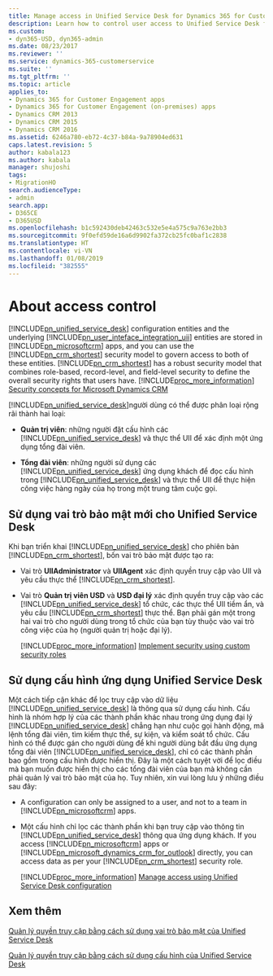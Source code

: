 ```yaml
---
title: Manage access in Unified Service Desk for Dynamics 365 for Customer Engagement apps | MicrosoftDocs
description: Learn how to control user access to Unified Service Desk for Dynamics 365 for Customer Engagement apps by using configuration and security roles.
ms.custom:
- dyn365-USD, dyn365-admin
ms.date: 08/23/2017
ms.reviewer: ''
ms.service: dynamics-365-customerservice
ms.suite: ''
ms.tgt_pltfrm: ''
ms.topic: article
applies_to:
- Dynamics 365 for Customer Engagement apps
- Dynamics 365 for Customer Engagement (on-premises) apps
- Dynamics CRM 2013
- Dynamics CRM 2015
- Dynamics CRM 2016
ms.assetid: 6246a780-eb72-4c37-b84a-9a78904ed631
caps.latest.revision: 5
author: kabala123
ms.author: kabala
manager: shujoshi
tags:
- MigrationHO
search.audienceType:
- admin
search.app:
- D365CE
- D365USD
ms.openlocfilehash: b1c592430deb42463c532e5e4a575c9a763e2bb3
ms.sourcegitcommit: 9f0efd59de16a6d9902fa372cb25fc0baf1c2838
ms.translationtype: HT
ms.contentlocale: vi-VN
ms.lasthandoff: 01/08/2019
ms.locfileid: "382555"
---
```

# <a name="about-access-control"></a>About access control
[!INCLUDE[pn_unified_service_desk](../../includes/pn-unified-service-desk.md)] configuration entities and the underlying [!INCLUDE[pn_user_inteface_integration_uii](../../includes/pn-user-interface-integration-uii.md)] entities are stored in [!INCLUDE[pn_microsoftcrm](../../includes/pn-microsoftcrm.md)] apps, and you can use the [!INCLUDE[pn_crm_shortest](../../includes/pn-crm-shortest.md)] security model to govern access to both of these entities. [!INCLUDE[pn_crm_shortest](../../includes/pn-crm-shortest.md)] has a robust security model that combines role-based, record-level, and field-level security to define the overall security rights that users have. [!INCLUDE[proc_more_information](../../includes/proc-more-information.md)] [Security concepts for Microsoft Dynamics CRM](/dynamics365/customer-engagement/admin/security-concepts)  
  
 [!INCLUDE[pn_unified_service_desk](../../includes/pn-unified-service-desk.md)]người dùng có thể được phân loại rộng rãi thành hai loại:  
  
- **Quản trị viên**: những người đặt cấu hình các [!INCLUDE[pn_unified_service_desk](../../includes/pn-unified-service-desk.md)] và thực thể UII để xác định một ứng dụng tổng đài viên.  
  
- **Tổng đài viên**: những người sử dụng các [!INCLUDE[pn_unified_service_desk](../../includes/pn-unified-service-desk.md)] ứng dụng khách để đọc cấu hình trong [!INCLUDE[pn_unified_service_desk](../../includes/pn-unified-service-desk.md)] và thực thể UII để thực hiện công việc hàng ngày của họ trong một trung tâm cuộc gọi.  
  
## <a name="using-unified-service-desk-security-roles"></a>Sử dụng vai trò bảo mật mới cho Unified Service Desk  
 Khi bạn triển khai [!INCLUDE[pn_unified_service_desk](../../includes/pn-unified-service-desk.md)] cho phiên bản [!INCLUDE[pn_crm_shortest](../../includes/pn-crm-shortest.md)], bốn vai trò bảo mật được tạo ra:  
  
- Vai trò **UIIAdministrator** và **UIIAgent** xác định quyền truy cập vào UII và yêu cầu thực thể [!INCLUDE[pn_crm_shortest](../../includes/pn-crm-shortest.md)].  
  
- Vai trò **Quản trị viên USD** và **USD đại lý** xác định quyền truy cập vào các [!INCLUDE[pn_unified_service_desk](../../includes/pn-unified-service-desk.md)] tổ chức, các thực thể UII tiềm ẩn, và yêu cầu [!INCLUDE[pn_crm_shortest](../../includes/pn-crm-shortest.md)] thực thể. Bạn phải gán một trong hai vai trò cho người dùng trong tổ chức của bạn tùy thuộc vào vai trò công việc của họ (người quản trị hoặc đại lý).  
  
  [!INCLUDE[proc_more_information](../../includes/proc-more-information.md)] [Implement security using custom security roles](../../unified-service-desk/admin/manage-access-using-unified-service-desk-security-roles.md)  
  
## <a name="using-unified-service-desk-configuration"></a>Sử dụng cấu hình ứng dụng Unified Service Desk  
 Một cách tiếp cận khác để lọc truy cập vào dữ liệu [!INCLUDE[pn_unified_service_desk](../../includes/pn-unified-service-desk.md)] là thông qua sử dụng cấu hình. Cấu hình là nhóm hợp lý của các thành phần khác nhau trong ứng dụng đại lý [!INCLUDE[pn_unified_service_desk](../../includes/pn-unified-service-desk.md)] chẳng hạn như cuộc gọi hành động, mã lệnh tổng đài viên, tìm kiếm thực thể, sự kiện, và kiểm soát tổ chức. Cấu hình có thể được gán cho người dùng để khi người dùng bắt đầu ứng dụng tổng đài viên [!INCLUDE[pn_unified_service_desk](../../includes/pn-unified-service-desk.md)], chỉ có các thành phần bao gồm trong cấu hình được hiển thị. Đây là một cách tuyệt vời để lọc điều mà bạn muốn được hiển thị cho các tổng đài viên của bạn mà không cần phải quản lý vai trò bảo mật của họ. Tuy nhiên, xin vui lòng lưu ý những điều sau đây:  
  
- A configuration can only be assigned to a user, and not to a team in [!INCLUDE[pn_microsoftcrm](../../includes/pn-microsoftcrm.md)] apps.  
  
- Một cấu hình chỉ lọc các thành phần khi bạn truy cập vào thông tin [!INCLUDE[pn_unified_service_desk](../../includes/pn-unified-service-desk.md)] thông qua ứng dụng khách. If you access [!INCLUDE[pn_microsoftcrm](../../includes/pn-microsoftcrm.md)] apps or [!INCLUDE[pn_microsoft_dynamics_crm_for_outlook](../../includes/pn-microsoft-dynamics-crm-for-outlook.md)] directly, you can access data as per your [!INCLUDE[pn_crm_shortest](../../includes/pn-crm-shortest.md)] security role.  
  
  [!INCLUDE[proc_more_information](../../includes/proc-more-information.md)] [Manage access using Unified Service Desk configuration](../../unified-service-desk/admin/manage-access-using-unified-service-desk-configuration.md)  
  
  
## <a name="see-also"></a>Xem thêm  
 [Quản lý quyền truy cập bằng cách sử dụng vai trò bảo mật của Unified Service Desk](../../unified-service-desk/admin/manage-access-using-unified-service-desk-security-roles.md)  
  
 [Quản lý quyền truy cập bằng cách sử dụng cấu hình của Unified Service Desk](../../unified-service-desk/admin/manage-access-using-unified-service-desk-configuration.md)  
